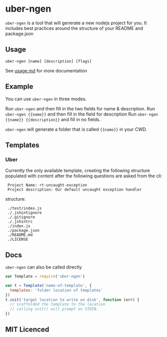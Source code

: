 # uber-ngen

`uber-ngen` is a tool that will generate a new nodejs project
  for you. It includes best practices around the structure of
  your README and package.json

## Usage

`uber-ngen [name] [description] [flags]`

See [usage.md][usage] for more documentation

## Example

You can use `uber-ngen` in three modes.

Run `uber-ngen` and then fill in the two fields for name & description.
Run `uber-ngen {{name}}` and then fill in the field for description
Run `uber-ngen {{name}} {{description}}` and fill in no fields.

`uber-ngen` will generate a folder that is called `{{name}}` in your CWD.

## Templates

### Uber

Currently the only available template, creating the following 
  structure populated with content after the following questions 
  are asked from the cli:

     Project Name: rt-uncaught-exception
     Project description: Our default uncaught exception handler

structure:
 
     ./test/index.js
     ./.jshintignore
     ./.gitignore
     ./.jshintrc
     ./index.js
     ./package.json
     ./README.md
     ./LICENSE

## Docs

`uber-ngen` can also be called directly

```js
var Template = require('uber-ngen')

var t = Template('name-of-template', {
  templates: 'folder location of templates'
})
t.init('target location to write on disk', function (err) {
  // scaffolded the template to the location
  // calling init() will prompt on STDIN.
})
```

## MIT Licenced

  [usage]: https://github.com/uber/uber-ngen/tree/master/bin/usage.md



